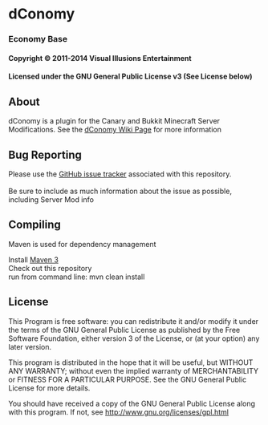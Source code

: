 # dConomy #
### Economy Base ###
#### Copyright &copy; 2011-2014 Visual Illusions Entertainment ####
#### Licensed under the GNU General Public License v3 (See License below) ####

## About ##
dConomy is a plugin for the Canary and Bukkit Minecraft Server Modifications.
See the [dConomy Wiki Page](http://wiki.visualillusionsent.net/view/dConomy) for more information

## Bug Reporting ##
Please use the [GitHub issue tracker](https://github.com/Visual-Illusions/dConomy/issues) associated with this repository.<br/>  
Be sure to include as much information about the issue as possible, including Server Mod info

## Compiling ##

Maven is used for dependency management

Install [Maven 3](http://maven.apache.org/download.html)<br/>
Check out this repository<br/>
run from command line: mvn clean install<br/>

License
---------

This Program is free software: you can redistribute it and/or modify
it under the terms of the GNU General Public License as published by
the Free Software Foundation, either version 3 of the License, or
(at your option) any later version.

This program is distributed in the hope that it will be useful,
but WITHOUT ANY WARRANTY; without even the implied warranty of
MERCHANTABILITY or FITNESS FOR A PARTICULAR PURPOSE.  See the
GNU General Public License for more details.

You should have received a copy of the GNU General Public License
along with this program.  If not, see http://www.gnu.org/licenses/gpl.html
